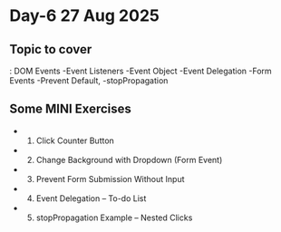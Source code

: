 # Day-6 27 Aug 2025
 ## Topic to cover
: DOM Events
-Event Listeners
-Event Object
-Event Delegation
-Form Events
-Prevent Default, -stopPropagation


## Some MINI Exercises
- 1. Click Counter Button
- 2. Change Background with Dropdown (Form Event)
- 3. Prevent Form Submission Without Input
- 4. Event Delegation – To-do List
- 5. stopPropagation Example – Nested Clicks


